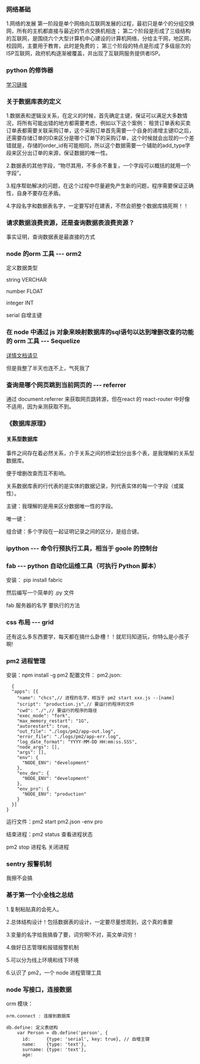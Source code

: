 ### 网络基础
1.网络的发展
  第一阶段是单个网络向互联网发展的过程，最初只是单个的分组交换网，所有的主机都直接与最近的节点交换机相连；
  第二个阶段是形成了三级结构的互联网，是围绕六个大型计算机中心建设的计算机网络，分给主干网，地区网，校园网，主要用于教育，此时是免费的；
  第三个阶段的特点是形成了多级层次的ISP互联网，政府机构逐渐被覆盖，并出现了互联网服务提供者ISP。
### python 的修饰器
[学习链接](https://www.cnblogs.com/Jerry-Chou/archive/2012/05/23/python-decorator-explain.html)
### 关于数据库表的定义
1.数据表和逻辑没关系，在定义的时候，首先确定主键，保证可以满足大多数情况，将所有可能出错的地方都需要考虑，例如以下这个案例：
 租赁订单表和买卖订单表都需要关联采购订单，这个采购订单首先需要一个自身的递增主键ID之后，还需要存储订单的ID来区分是哪个订单下的采购订单，这个时候就会出现的一个差错就是，存储的order_id有可能相同，所以这个数据需要一个辅助的add_type字段来区分出订单的来源，保证数据的唯一性。
 
2.数据表的其他字段，“物尽其用，不多余不重复，一个字段可以概括的就用一个字段”。

3.程序帮助解决的问题，在这个过程中尽量避免产生新的问题，程序需要保证正确性，自身不要存在矛盾。

4.字段名字和数据表名字，一定要写好在建表，不然会把整个数据库搞死啊！！

### 请求数据浪费资源，还是查询数据表浪费资源？

事实证明，查询数据表是最直接的方式
### node 的orm 工具 --- orm2

定义数据类型

string VERCHAR

number FLOAT

integer INT

serial  自增主键

### 在 node 中通过 js 对象来映射数据库的sql语句以达到增删改查的功能的 orm 工具 --- Sequelize

[详情文档请见](https://github.com/sequelize/sequelize)

但是我整了半天也连不上，气死我了

### 查询是哪个网页跳到当前网页的 --- referrer

通过 document.referrer 来获取网页跳转源，但在react 的 react-router 中好像不适用，因为亲测获取不到。

### 《数据库原理》

#### 关系型数据库
 
事件之间存在着必然关系，介于关系之间的桥梁划分出多个表，是我理解的关系型数据库。

便于增删改查而互不影响。

关系数据库表的行代表的是实体的数据记录，列代表实体的每一个字段（或属性）。

主键：我理解的是用来区分数据唯一性的字段。

唯一键：

组合键：多个字段在一起证明记录之间的区分，是组合键。

### ipython --- 命令行预执行工具，相当于 goole 的控制台
### fab --- python 自动化运维工具（可执行 Python 脚本）

安装：
pip install fabric
 
然后编写一个简单的 .py 文件

fab 服务器的名字 要执行的方法

### css 布局 --- grid 

还有这么多东西要学，每天都在搞什么卧槽！！就尼玛知道玩，你特么是小孩子啊!

### pm2 进程管理
安装：npm install -g pm2
配置文件：
    pm2.json:
    
      {
      "apps": [{
        "name": "chcs",// 进程的名字，相当于 pm2 start xxx.js --[name]
        "script": "production.js",// 要运行的程序的文件
        "cwd": "./",// 要运行的程序的路径
        "exec_mode": "fork",
        "max_memory_restart": "1G",
        "autorestart": true,
        "out_file": "./logs/pm2/app-out.log",
        "error_file": "./logs/pm2/app-err.log",
        "log_date_format": "YYYY-MM-DD HH:mm:ss.SSS",
        "node_args": [],
        "args": [],
        "env": {
          "NODE_ENV": "development"
        },
        "env_dev": {
          "NODE_ENV": "development"
        },
        "env_pro": {
          "NODE_ENV": "production"
        }
      }]
    }
    
运行文件：pm2 start pm2.json -env pro

结束进程：pm2 status 查看进程状态

pm2 stop 进程名 关闭进程

### sentry 报警机制
我擦不会搞
### 基于第一个小全栈之总结

1.复制粘贴真的会死人。

2.总体结构设计！包括数据表的设计，一定要尽量想周到，这个真的重要

3.变量的名字给我搞昏了要，词穷啊!不对，英文单词穷！

4.做好日志管理和报错报警机制

5.可以分为线上环境和线下环境

6.认识了 pm2，一个 node 进程管理工具 
### node 写接口，连接数据

orm 模块：

    orm.connect : 连接到数据库
    
    db.define: 定义表结构
        var Person = db.define('person', {
          id:      {type: 'serial', key: true}, // 自增主键
          name:    {type: 'text'},
          surname: {type: 'text'},
          age:    
